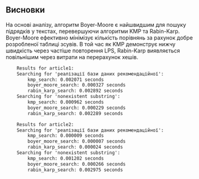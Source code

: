 ## Висновки

На основі аналізу, алгоритм Boyer-Moore є найшвидшим для пошуку підрядків у текстах, перевершуючи алгоритми KMP та Rabin-Karp. Boyer-Moore ефективно мінімізує кількість порівнянь за рахунок добре розробленої таблиці зсувів. В той час як KMP демонструє нижчу швидкість через частіше повторення LPS, Rabin-Karp виявляється повільнішим через витрати на перерахунок хешів.

```cmd
    Results for article1:
    Searching for 'реалізації бази даних рекомендаційної':
        kmp_search: 0.002071 seconds
        boyer_moore_search: 0.000327 seconds
        rabin_karp_search: 0.002892 seconds
    Searching for 'nonexistent substring':
        kmp_search: 0.000962 seconds
        boyer_moore_search: 0.000229 seconds
        rabin_karp_search: 0.002289 seconds

    Results for article2:
    Searching for 'реалізації бази даних рекомендаційної':
        kmp_search: 0.000009 seconds
        boyer_moore_search: 0.000007 seconds
        rabin_karp_search: 0.000024 seconds
    Searching for 'nonexistent substring':
        kmp_search: 0.001202 seconds
        boyer_moore_search: 0.000266 seconds
        rabin_karp_search: 0.002975 seconds
```
